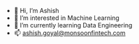 - 👋 Hi, I’m Ashish 
- 👀 I’m interested in Machine Learning
- 🌱 I’m currently learning Data Engineering
- 📫 ashish.goyal@monsoonfintech.com

<!---
ashishMonsoon/ashishMonsoon is a ✨ special ✨ repository because its `README.md` (this file) appears on your GitHub profile.
You can click the Preview link to take a look at your changes.
--->
